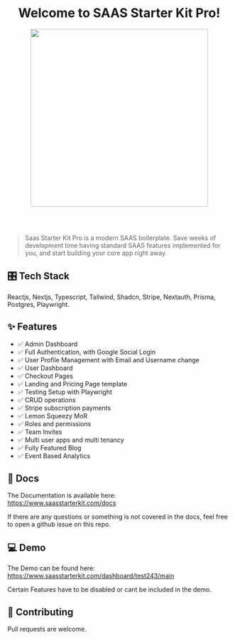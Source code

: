 <h1 align="center">Welcome to SAAS Starter Kit Pro!
</h1>
<p align="center">
  <img height="auto" width="400px" src="https://user-images.githubusercontent.com/24860061/113771653-839ae180-96d8-11eb-9df5-49a856019be4.png" />
<p align="center">
<br />
<br />
 
> Saas Starter Kit Pro is a modern SAAS boilerplate. Save weeks of development time having standard SAAS features implemented for you, and start building your core app right away.

## 🎛 Tech Stack

Reactjs, Nextjs, Typescript, Tailwind, Shadcn, Stripe, Nextauth, Prisma, Postgres, Playwright.

## ✨ Features

- ✅ Admin Dashboard
- ✅ Full Authentication, with Google Social Login
- ✅ User Profile Management with Email and Username change
- ✅ User Dashboard
- ✅ Checkout Pages
- ✅ Landing and Pricing Page template
- ✅ Testing Setup with Playwright
- ✅ CRUD operations
- ✅ Stripe subscription payments
- ✅ Lemon Squeezy MoR
- ✅ Roles and permissions
- ✅ Team Invites
- ✅ Multi user apps and multi tenancy
- ✅ Fully Featured Blog
- ✅ Event Based Analytics

## 📜 Docs

The Documentation is available here:
<br />
https://www.saasstarterkit.com/docs

If there are any questions or something is not covered in the docs, feel free to open a github issue on this repo.

## 💻 Demo

The Demo can be found here:
<br />
https://www.saasstarterkit.com/dashboard/test243/main

Certain Features have to be disabled or cant be included in the demo.

## 🤝 Contributing

Pull requests are welcome.
